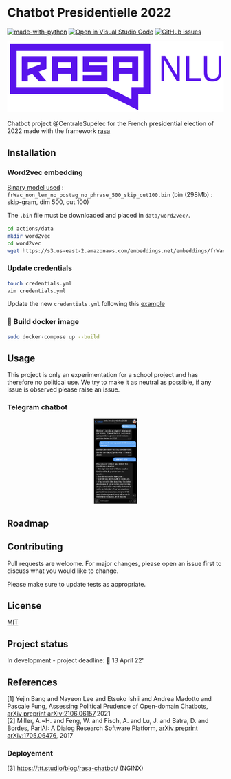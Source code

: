# Chatbot Presidentielle 2022 

[![made-with-python](https://img.shields.io/badge/Made%20with-Python-1f425f.svg)](https://www.python.org/) 
[![Open in Visual Studio Code](https://img.shields.io/badge/Editor-VSCode-blue?style=flat-square&logo=visual-studio-code&logoColor=white)](https://github.dev/ArianeDlns/chatbot-presidentielle2022/tree/main) [![GitHub issues](https://badgen.net/github/issues/ArianeDlns/chatbot-presidentielle2022)](https://GitHub.com/ArianeDlns/chatbot-presidentielle2022/issues/)

![Rasa](https://github.com/ArianeDlns/chatbot-presidentielle2022/blob/develop/img/rasa.png?raw=true)


Chatbot project @CentraleSupélec for the French presidential election of 2022 made with the framework [rasa](https://rasa.com/)

## Installation

### Word2vec embedding

[Binary model used](https://fauconnier.github.io/) : `frWac_non_lem_no_postag_no_phrase_500_skip_cut100.bin` (bin (298Mb) : skip-gram, dim 500, cut 100)

The `.bin` file must be downloaded and placed in `data/word2vec/`.

```bash
cd actions/data
mkdir word2vec
cd word2vec 
wget https://s3.us-east-2.amazonaws.com/embeddings.net/embeddings/frWac_non_lem_no_postag_no_phrase_500_skip_cut100.bin
```

### Update credentials

```bash
touch credentials.yml
vim credentials.yml 
```

Update the new `credentials.yml` following this [example](https://github.com/RasaHQ/rasa/blob/main/rasa/cli/initial_project/credentials.yml)

### :whale: Build docker image
```bash
sudo docker-compose up --build
```

## Usage
This project is only an experimentation for a school project and has therefore no political use. We try to make it as neutral as possible, if any issue is observed please raise an issue. 

### Telegram chatbot
<p align="center"> <img src="https://github.com/ArianeDlns/chatbot-presidentielle2022/blob/develop/img/exemple.png" width="100" alt="Telegram"/> 

## Roadmap

## Contributing
Pull requests are welcome. For major changes, please open an issue first to discuss what you would like to change.

Please make sure to update tests as appropriate.

## License
[MIT]()

## Project status
In development - project deadline: :calendar: 13 April 22'

## References
[1] Yejin Bang and Nayeon Lee and Etsuko Ishii and Andrea Madotto and Pascale Fung, Assessing Political Prudence of Open-domain Chatbots, [arXiv preprint arXiv:2106.06157](https://arxiv.org/abs/2106.06157),2021  
[2] Miller, A.~H. and Feng, W. and Fisch, A. and Lu, J. and Batra, D. and Bordes, ParlAI: A Dialog Research Software Platform, [arXiv preprint arXiv:1705.06476](https://arxiv.org/abs/2004.13637), 2017  

### Deployement 
[3] https://ttt.studio/blog/rasa-chatbot/ (NGINX)  


